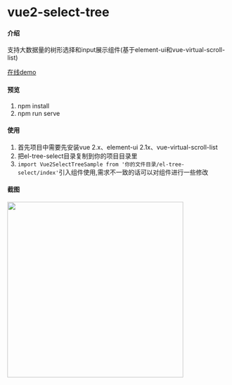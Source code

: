 # vue2-select-tree

#### 介绍

支持大数据量的树形选择和input展示组件(基于element-ui和vue-virtual-scroll-list)

[在线demo](https://el-select-tree.surge.sh/)

#### 预览

1.  npm install
2.  npm run serve

#### 使用

1. 首先项目中需要先安装vue 2.x、element-ui 2.1x、vue-virtual-scroll-list 
2. 把el-tree-select目录复制到你的项目目录里 
3. `import Vue2SelectTreeSample from '你的文件目录/el-tree-select/index'`引入组件使用,需求不一致的话可以对组件进行一些修改

#### 截图

<img src="https://user-images.githubusercontent.com/28948108/232951779-9c65c89e-ce35-46e7-8a17-922ddb1ca9b4.png" width="400"/>
